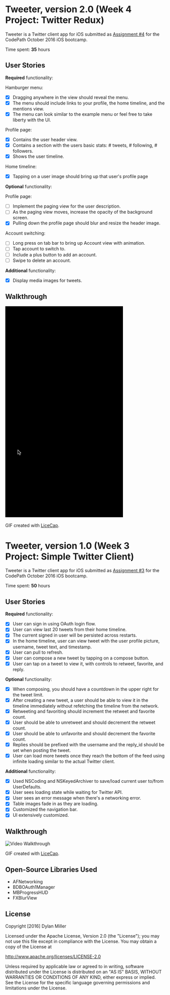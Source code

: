 
# Tweeter, version 2.0 (Week 4 Project: Twitter Redux)

Tweeter is a Twitter client app for iOS submitted as [Assignment #4](https://github.com/dylancm4/Tweeter) for the CodePath October 2016 iOS bootcamp.

Time spent: **35** hours

## User Stories

**Required** functionality:

Hamburger menu:
* [x] Dragging anywhere in the view should reveal the menu.
* [x] The menu should include links to your profile, the home timeline, and the mentions view.
* [x] The menu can look similar to the example menu or feel free to take liberty with the UI.

Profile page:
* [x] Contains the user header view.
* [x] Contains a section with the users basic stats: # tweets, # following, # followers.
* [x] Shows the user timeline.

Home timeline:
* [x] Tapping on a user image should bring up that user's profile page

**Optional** functionality:

Profile page:
* [ ] Implement the paging view for the user description.
* [ ] As the paging view moves, increase the opacity of the background screen.
* [x] Pulling down the profile page should blur and resize the header image.

Account switching:
* [ ] Long press on tab bar to bring up Account view with animation.
* [ ] Tap account to switch to.
* [ ] Include a plus button to add an account.
* [ ] Swipe to delete an account.

**Additional** functionality:
* [x] Display media images for tweets.

## Walkthrough

![Video Walkthrough](TweeterDemo2.gif)

GIF created with [LiceCap](http://www.cockos.com/licecap/).


# Tweeter, version 1.0 (Week 3 Project: Simple Twitter Client)

Tweeter is a Twitter client app for iOS submitted as [Assignment #3](https://github.com/dylancm4/Tweeter) for the CodePath October 2016 iOS bootcamp.

Time spent: **50** hours

## User Stories

**Required** functionality:

* [x] User can sign in using OAuth login flow.
* [x] User can view last 20 tweets from their home timeline.
* [x] The current signed in user will be persisted across restarts.
* [x] In the home timeline, user can view tweet with the user profile picture, username, tweet text, and timestamp.
* [x] User can pull to refresh.
* [x] User can compose a new tweet by tapping on a compose button.
* [x] User can tap on a tweet to view it, with controls to retweet, favorite, and reply.

**Optional** functionality:

* [x] When composing, you should have a countdown in the upper right for the tweet limit.
* [x] After creating a new tweet, a user should be able to view it in the timeline immediately without refetching the timeline from the network.
* [x] Retweeting and favoriting should increment the retweet and favorite count.
* [x] User should be able to unretweet and should decrement the retweet count.
* [x] User should be able to unfavorite and should decrement the favorite count.
* [x] Replies should be prefixed with the username and the reply_id should be set when posting the tweet.
* [x] User can load more tweets once they reach the bottom of the feed using infinite loading similar to the actual Twitter client.

**Additional** functionality:

* [x] Used NSCoding and NSKeyedArchiver to save/load current user to/from UserDefaults.
* [x] User sees loading state while waiting for Twitter API.
* [x] User sees an error message when there's a networking error.
* [x] Table images fade in as they are loading.
* [x] Customized the navigation bar.
* [x] UI extensively customized.

## Walkthrough

![Video Walkthrough](TweeterDemo.gif)

GIF created with [LiceCap](http://www.cockos.com/licecap/).

## Open-Source Libraries Used
* AFNetworking
* BDBOAuth1Manager
* MBProgressHUD
* FXBlurView

## License

Copyright [2016] Dylan Miller

Licensed under the Apache License, Version 2.0 (the "License");
you may not use this file except in compliance with the License.
You may obtain a copy of the License at

http://www.apache.org/licenses/LICENSE-2.0

Unless required by applicable law or agreed to in writing, software
distributed under the License is distributed on an "AS IS" BASIS,
WITHOUT WARRANTIES OR CONDITIONS OF ANY KIND, either express or implied.
See the License for the specific language governing permissions and
limitations under the License.

